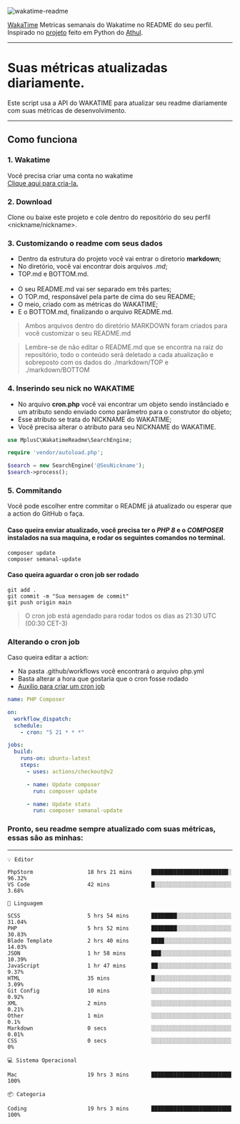 ![wakatime-readme](https://socialify.git.ci/bymatheus/wakatime-readme/image?description=1&descriptionEditable=M%C3%A9tricas%20semanais%20do%20Wakatime%20no%20seu%20README%20de%20perfil.&font=KoHo&forks=1&language=1&owner=1&pattern=Signal&stargazers=1&theme=Dark)

[WakaTime](https://wakatime.com) Metricas semanais do Wakatime no README do seu perfil. <br>
Inspirado no [projeto](https://github.com/athul/waka-readme) feito em Python do [Athul](https://github.com/athul).
___

# Suas métricas atualizadas diariamente.
Este script usa a API do WAKATIME para atualizar seu readme diariamente com suas métricas de desenvolvimento.

___

## Como funciona

### 1. Wakatime
Você precisa criar uma conta no wakatime <br>
[Clique aqui para cria-la.](https://wakatime.com) 

### 2. Download
Clone ou baixe este projeto e cole dentro do repositório do seu perfil <nickname/nickname>.

### 3. Customizando o readme com seus dados
- Dentro da estrutura do projeto você vai entrar o diretorio **markdown**;  
- No diretório, você vai encontrar dois arquivos *.md*;
- TOP.md e BOTTOM.md.
<br><br>
- O seu README.md vai ser separado em três partes; 
- O TOP.md, responsável pela parte de cima do seu README;
- O meio, criado com as métricas do WAKATIME;
- E o BOTTOM.md, finalizando o arquivo README.md.<br>

> Ambos arquivos dentro do diretório MARKDOWN foram criados para você customizar o seu README.md

> Lembre-se de não editar o README.md que se encontra na raiz do repositório, todo o conteúdo será deletado a cada atualização e sobreposto com os dados do ./markdown/TOP e ./markdown/BOTTOM

### 4. Inserindo seu nick no WAKATIME
- No arquivo **cron.php** você vai encontrar um objeto sendo instânciado e um atributo sendo enviado como parâmetro para o construtor do objeto;
- Esse atributo se trata do NICKNAME do WAKATIME;
- Você precisa alterar o atributo para seu NICKNAME do WAKATIME.

```php
use MplusC\WakatimeReadme\SearchEngine;

require 'vendor/autoload.php';

$search = new SearchEngine('@SeuNickname');
$search->process();
```

### 5. Commitando
Você pode escolher entre commitar o README já atualizado ou esperar que a action do GitHub o faça. <br>

#### Caso queira enviar atualizado, você precisa ter o *PHP 8* e o *COMPOSER* instalados na sua maquina, e rodar os seguintes comandos no terminal.
```composer
composer update
composer semanal-update 
```

#### Caso queira aguardar o cron job ser rodado 
```git 
git add .
git commit -m "Sua mensagem de commit"
git push origin main
```

>O cron job está agendado para rodar todos os dias as 21:30 UTC (00:30 CET-3) 

### Alterando o cron job
Caso queira editar a action:

- Na pasta .github/workflows você encontrará o arquivo php.yml
- Basta alterar a hora que gostaria que o cron fosse rodado
- [Auxilio para criar um cron job](https://crontab.guru)

```yml
name: PHP Composer

on:
  workflow_dispatch:
  schedule:
    - cron: "5 21 * * *"

jobs:
  build:
    runs-on: ubuntu-latest
    steps:
      - uses: actions/checkout@v2

      - name: Update composer
        run: composer update

      - name: Update stats
        run: composer semanal-update
```

### Pronto, seu readme sempre atualizado com suas métricas, essas são as minhas:

___
```text
💡 Editor

PhpStorm                 18 hrs 21 mins      ████████████████████████░     96.32%
VS Code                  42 mins             █░░░░░░░░░░░░░░░░░░░░░░░░      3.68%
```
```text
💬 Linguagem

SCSS                     5 hrs 54 mins       ████████░░░░░░░░░░░░░░░░░     31.04%
PHP                      5 hrs 52 mins       ████████░░░░░░░░░░░░░░░░░     30.83%
Blade Template           2 hrs 40 mins       ████░░░░░░░░░░░░░░░░░░░░░     14.03%
JSON                     1 hr 58 mins        ███░░░░░░░░░░░░░░░░░░░░░░     10.39%
JavaScript               1 hr 47 mins        ██░░░░░░░░░░░░░░░░░░░░░░░      9.37%
HTML                     35 mins             █░░░░░░░░░░░░░░░░░░░░░░░░      3.09%
Git Config               10 mins             ░░░░░░░░░░░░░░░░░░░░░░░░░      0.92%
XML                      2 mins              ░░░░░░░░░░░░░░░░░░░░░░░░░      0.21%
Other                    1 min               ░░░░░░░░░░░░░░░░░░░░░░░░░       0.1%
Markdown                 0 secs              ░░░░░░░░░░░░░░░░░░░░░░░░░      0.01%
CSS                      0 secs              ░░░░░░░░░░░░░░░░░░░░░░░░░         0%
```
```text
💻 Sistema Operacional

Mac                      19 hrs 3 mins       █████████████████████████       100%
```
```text
📦 Categoria

Coding                   19 hrs 3 mins       █████████████████████████       100%
```
